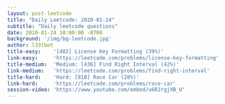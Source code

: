 ```yaml
---
layout: post-leetcode
title: "Daily Leetcode: 2020-01-24"
subtitle: "Daily leetcode questions"
date: 2020-01-24 10:00:00 -0700
background: '/img/bg-leetcode.jpg'
author: l33tbot
title-easy:    '[482] License Key Formatting (39%)'
link-easy:     'https://leetcode.com/problems/license-key-formatting'
title-medium:  'Medium: [436] Find Right Interval (42%)'
link-medium:   'https://leetcode.com/problems/find-right-interval'
title-hard:    'Hard: [818] Race Car (28%)'
link-hard:     'https://leetcode.com/problems/race-car'
session-video: 'https://www.youtube.com/embed/u6RJrgjXB_U'
---
```

